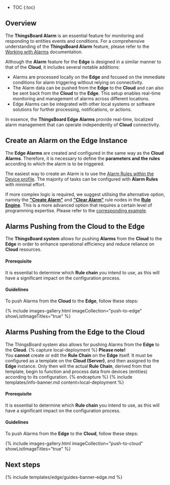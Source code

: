 * TOC
{:toc}

## Overview

The **ThingsBoard Alarm** is an essential feature for monitoring and responding to entities events and conditions. For a comprehensive understanding of the **ThingsBoard Alarm** feature, please refer to the [Working with Alarms](/docs/{{cloudDocsPrefix}}user-guide/alarms/) documentation.

Although the **Alarm** feature for the **Edge** is designed in a similar manner to that of the **Cloud**, it includes several notable additions: 
* Alarms are processed locally on the **Edge** and focused on the immediate conditions for alarm triggering without relying on connectivity.
* The Alarm data can be pushed from the **Edge** to the **Cloud** and can also be sent back from the **Cloud** to the **Edge**. This setup enables real-time monitoring and management of alarms across different locations.
* Edge Alarms can be integrated with other local systems or software solutions for further processing, notifications, or actions.

In essence, the **ThingsBoard Edge Alarms** provide real-time, localized alarm management that can operate independently of **Cloud** connectivity.

## Create an Alarm on the Edge Instance

The **Edge Alarms** are created and configured in the same way as the **Cloud Alarms**. Therefore, it is necessary to define the **parameters and the rules** according to which the alarm is to be triggered. 

The easiest way to create an Alarm is to use the [Alarm Rules within the Device profile](/docs/{{cloudDocsPrefix}}user-guide/device-profiles/#alarm-rules). The majority of tasks can be configured with **Alarm Rules** with minimal effort.

If more complex logic is required, we suggest utilising the alternative option, namely the **["Create Alarm"](/docs/{{cloudDocsPrefix}}user-guide/rule-engine-2-0/action-nodes/#create-alarm-node)** and **["Clear Alarm"](/docs/{{cloudDocsPrefix}}user-guide/rule-engine-2-0/action-nodes/#clear-alarm-node)** rule nodes in the **[Rule Engine](/docs/{{cloudDocsPrefix}}user-guide/rule-engine-2-0/re-getting-started/)**. This is a more advanced option that requires a certain level of programming expertise. Please refer to the [corresponding example](/docs/user-guide/rule-engine-2-0/tutorials/create-clear-alarms/).

## Alarms Pushing from the Cloud to the Edge

The **ThingsBoard system** allows for pushing **Alarms** from the **Cloud** to the **Edge** in order to enhance operational efficiency and reduce reliance on **Cloud** resources.

#### Prerequisite

It is essential to determine which **Rule chain** you intend to use, as this will have a significant impact on the configuration process.

#### Guidelines

To push Alarms from the **Cloud** to the **Edge**, follow these steps:

{% include images-gallery.html imageCollection="push-to-edge" showListImageTitles="true" %}

## Alarms Pushing from the Edge to the Cloud

The ThingsBoard system also allows for pushing Alarms from the **Edge** to the **Cloud**.
{% capture local-deployment %}
**Please note!** <br>
You **cannot** create or edit the **Rule Chain** on the **Edge** itself. It must be configured as a template on the **Cloud (Server)**, and then assigned to the **Edge** instance. Only then will the actual **Rule Chain**, derived from that template, begin to function and process data from devices (entities) according to its configuration.
{% endcapture %}
{% include templates/info-banner.md content=local-deployment %}

#### Prerequisite

It is essential to determine which **Rule chain** you intend to use, as this will have a significant impact on the configuration process.

#### Guidelines

To push Alarms from the **Edge** to the **Cloud**, follow these steps:

{% include images-gallery.html imageCollection="push-to-cloud" showListImageTitles="true" %} 

## Next steps

{% include templates/edge/guides-banner-edge.md %}